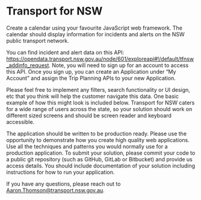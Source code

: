 # Transport for NSW

Create a calendar using your favourite JavaScript web framework. The calendar should display information for incidents and alerts on the NSW public transport network.

You can find incident and alert data on this API: https://opendata.transport.nsw.gov.au/node/601/exploreapi#!/default/tfnsw_addinfo_request. Note, you will need to sign up for an account to access this API. Once you sign up, you can create an Application under “My Account” and assign the Trip Planning APIs to your new Application.

Please feel free to implement any filters, search functionality or UI design, etc that you think will help the customer navigate this data. One basic example of how this might look is included below. Transport for NSW caters for a wide range of users across the state, so your solution should work on different sized screens and should be screen reader and keyboard accessible.

The application should be written to be production ready. Please use the opportunity to demonstrate how you create high quality web applications. Use all the techniques and patterns you would normally use for a production application. To submit your solution, please commit your code to a public git repository (such as GitHub, GitLab or Bitbucket) and provide us access details. You should include documentation of your solution including instructions for how to run your application.

If you have any questions, please reach out to Aaron.Thomson@transport.nsw.gov.au.